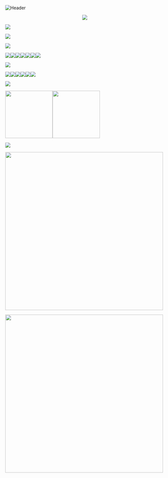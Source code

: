 ![Header](./github-header-image.png)
<p align="center">
  <a href="https://github.com/DenverCoder1/readme-typing-svg">
    <img src="https://readme-typing-svg.demolab.com/?lines=4%2B%20years%20of%20coding%20experience;Always%20learning%20new%20things&font=Fira%20Code&center=true&width=440&height=45&color=e287fc&vCenter=true&pause=1000&size=22" /></a>
</p>

<img src="https://fakeimg.pl/130x30/ffffff,0/86d3ff,255/?text=Personal%20Site&font=museo&font_size=20">

[<img src="https://img.shields.io/badge/Simply%20Complicated-e287fc?style=for-the-badge&logo=windows%20terminal&logoColor=white">](https://aidankeighron.github.io/)

<img src="https://fakeimg.pl/110x30/ffffff,0/86d3ff,255/?text=Languages&font=museo&font_size=20">

[<img src="https://img.shields.io/badge/Java-ED8B00?style=for-the-badge&logo=java&logoColor=white">](https://github.com/Ileriayo/markdown-badges)<img src="https://img.shields.io/badge/C%23-239120?style=for-the-badge&logo=c-sharp&logoColor=white"><img src="https://img.shields.io/badge/Python-3776AB?style=for-the-badge&logo=python&logoColor=white"><img src="https://img.shields.io/badge/HTML5-E34F26?style=for-the-badge&logo=html5&logoColor=white"><img src="https://img.shields.io/badge/CSS-239120?&style=for-the-badge&logo=css3&logoColor=white"><img src="https://img.shields.io/badge/Markdown-000000?style=for-the-badge&logo=markdown&logoColor=white"><img src="https://img.shields.io/badge/javascript-%23323330.svg?style=for-the-badge&logo=javascript&logoColor=%23F7DF1E">

<img src="https://fakeimg.pl/55x30/ffffff,0/86d3ff,255/?text=Tools&font=museo&font_size=20">

<!--https://github.com/Ileriayo/markdown-badges!-->

<img src="https://img.shields.io/badge/TensorFlow-FF6F00?style=for-the-badge&logo=tensorflow&logoColor=white"><img src="https://img.shields.io/badge/MySQL-005C84?style=for-the-badge&logo=mysql&logoColor=white"><img src="https://img.shields.io/badge/windows%20terminal-4D4D4D?style=for-the-badge&logo=windows%20terminal&logoColor=white"><img src="https://img.shields.io/badge/GIT-E44C30?style=for-the-badge&logo=git&logoColor=white"><img src="https://img.shields.io/badge/Firebase-039BE5?style=for-the-badge&logo=Firebase&logoColor=white"><img src="https://img.shields.io/badge/opencv-%23white.svg?style=for-the-badge&logo=opencv&logoColor=white">

<img src="https://fakeimg.pl/80x30/ffffff,0/86d3ff,255/?text=Projects&font=museo&font_size=20">

[<img src="https://github-readme-stats-swervyk.vercel.app/api/pin/?username=aidankeighron&repo=Productivity&theme=aura&hide_border=true" height=150>](https://github.com/aidankeighron/Productivity)[<img src="https://github-readme-stats-swervyk.vercel.app/api/pin/?username=aidankeighron&repo=Sheet-Scraper&theme=aura&hide_border=true" height=150>](https://github.com/aidankeighron/Sheet-Scraper)

<img src="https://fakeimg.pl/45x30/ffffff,0/86d3ff,255/?text=Stats&font=museo&font_size=20">

[<img src="https://github-readme-stats-swervyk.vercel.app/api?username=aidankeighron&theme=aura&show_icons=true&hide_border=true&include_all_commits=true&count_private=true" width=500>](https://github.com/anuraghazra/github-readme-stats)

[<img src="https://github-readme-stats-swervyk.vercel.app/api/top-langs/?username=aidankeighron&theme=aura&hide_border=true&include_all_commits=false&count_private=true&layout=compact" width=500>](https://github.com/anuraghazra/github-readme-stats)
